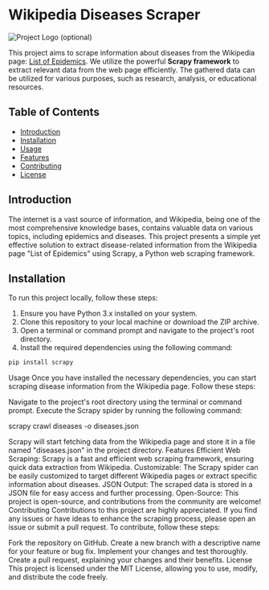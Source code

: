 # Wikipedia Diseases Scraper

![Project Logo](link_to_your_logo.png) (optional)

This project aims to scrape information about diseases from the Wikipedia page: [List of Epidemics](https://en.wikipedia.org/wiki/List_of_epidemics). We utilize the powerful **Scrapy framework** to extract relevant data from the web page efficiently. The gathered data can be utilized for various purposes, such as research, analysis, or educational resources.

## Table of Contents

- [Introduction](#introduction)
- [Installation](#installation)
- [Usage](#usage)
- [Features](#features)
- [Contributing](#contributing)
- [License](#license)

## Introduction

The internet is a vast source of information, and Wikipedia, being one of the most comprehensive knowledge bases, contains valuable data on various topics, including epidemics and diseases. This project presents a simple yet effective solution to extract disease-related information from the Wikipedia page "List of Epidemics" using Scrapy, a Python web scraping framework.

## Installation

To run this project locally, follow these steps:

1. Ensure you have Python 3.x installed on your system.
2. Clone this repository to your local machine or download the ZIP archive.
3. Open a terminal or command prompt and navigate to the project's root directory.
4. Install the required dependencies using the following command:

```bash
pip install scrapy
```
Usage
Once you have installed the necessary dependencies, you can start scraping disease information from the Wikipedia page. Follow these steps:

Navigate to the project's root directory using the terminal or command prompt.
Execute the Scrapy spider by running the following command:

scrapy crawl diseases -o diseases.json

Scrapy will start fetching data from the Wikipedia page and store it in a file named "diseases.json" in the project directory.
Features
Efficient Web Scraping: Scrapy is a fast and efficient web scraping framework, ensuring quick data extraction from Wikipedia.
Customizable: The Scrapy spider can be easily customized to target different Wikipedia pages or extract specific information about diseases.
JSON Output: The scraped data is stored in a JSON file for easy access and further processing.
Open-Source: This project is open-source, and contributions from the community are welcome!
Contributing
Contributions to this project are highly appreciated. If you find any issues or have ideas to enhance the scraping process, please open an issue or submit a pull request. To contribute, follow these steps:

Fork the repository on GitHub.
Create a new branch with a descriptive name for your feature or bug fix.
Implement your changes and test thoroughly.
Create a pull request, explaining your changes and their benefits.
License
This project is licensed under the MIT License, allowing you to use, modify, and distribute the code freely.


